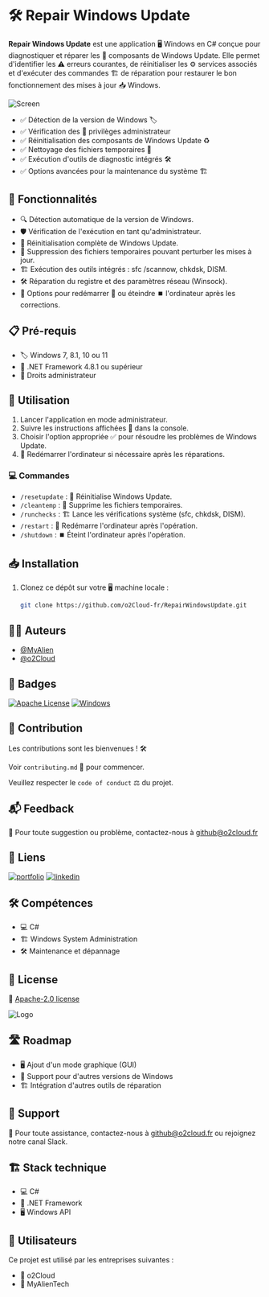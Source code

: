 # 🛠️ Repair Windows Update

**Repair Windows Update** est une application 🖥️ Windows en C# conçue pour diagnostiquer et réparer les 🔄 composants de Windows Update. Elle permet d'identifier les ⚠️ erreurs courantes, de réinitialiser les ⚙️ services associés et d'exécuter des commandes 🏗️ de réparation pour restaurer le bon fonctionnement des mises à jour 📥 Windows.

![Screen](https://i.imgur.com/placeholder.png)

- ✅ Détection de la version de Windows 🏷️
- ✅ Vérification des 🔑 privilèges administrateur
- ✅ Réinitialisation des composants de Windows Update ♻️
- ✅ Nettoyage des fichiers temporaires 🧹
- ✅ Exécution d'outils de diagnostic intégrés 🛠️
- ✅ Options avancées pour la maintenance du système 🏗️

## 🚀 Fonctionnalités

- 🔍 Détection automatique de la version de Windows.
- 🛡️ Vérification de l'exécution en tant qu'administrateur.
- 🔄 Réinitialisation complète de Windows Update.
- 🧹 Suppression des fichiers temporaires pouvant perturber les mises à jour.
- 🏗️ Exécution des outils intégrés : sfc /scannow, chkdsk, DISM.
- 🛠️ Réparation du registre et des paramètres réseau (Winsock).
- 🔄 Options pour redémarrer 🔄 ou éteindre ⏹️ l'ordinateur après les corrections.

## 📋 Pré-requis

- 🏷️ Windows 7, 8.1, 10 ou 11
- 🔧 .NET Framework 4.8.1 ou supérieur
- 🔑 Droits administrateur

## 📖 Utilisation

1. Lancer l'application en mode administrateur.
2. Suivre les instructions affichées 📜 dans la console.
3. Choisir l'option appropriée ✅ pour résoudre les problèmes de Windows Update.
4. 🔄 Redémarrer l'ordinateur si nécessaire après les réparations.

### 💻 Commandes

- `/resetupdate` : 🔄 Réinitialise Windows Update.
- `/cleantemp` : 🧹 Supprime les fichiers temporaires.
- `/runchecks` : 🏗️ Lance les vérifications système (sfc, chkdsk, DISM).
- `/restart` : 🔄 Redémarre l'ordinateur après l'opération.
- `/shutdown` : ⏹️ Éteint l'ordinateur après l'opération.

## 📥 Installation

1. Clonez ce dépôt sur votre 🖥️ machine locale :
   ```bash
   git clone https://github.com/o2Cloud-fr/RepairWindowsUpdate.git
   ```

## 👨‍💻 Auteurs

- [@MyAlien](https://www.github.com/MyAlien)
- [@o2Cloud](https://www.github.com/o2Cloud-fr)

## 🏅 Badges

[![Apache License](https://img.shields.io/badge/License-Apache_2.0-blue.svg)](https://opensource.org/licenses/Apache-2.0)
[![Windows](https://img.shields.io/badge/Platform-Windows-0078D6?logo=windows)](https://www.microsoft.com/windows)

## 🤝 Contribution

Les contributions sont les bienvenues ! 🛠️

Voir `contributing.md` 📜 pour commencer.

Veuillez respecter le `code of conduct` ⚖️ du projet.

## 📬 Feedback

📩 Pour toute suggestion ou problème, contactez-nous à github@o2cloud.fr

## 🔗 Liens

[![portfolio](https://img.shields.io/badge/o2Cloud-portfolio-000?style=for-the-badge&logo=ko-fi&logoColor=white)](https://vcard.o2cloud.fr/)
[![linkedin](https://img.shields.io/badge/linkedin-0A66C2?style=for-the-badge&logo=linkedin&logoColor=white)](https://www.linkedin.com/)

## 🛠 Compétences

- 💻 C#
- 🏗️ Windows System Administration
- 🛠️ Maintenance et dépannage

## 📜 License

📄 [Apache-2.0 license](https://github.com/o2Cloud-fr/RepairWindowsUpdate/blob/main/LICENSE)

![Logo](https://o2cloud.fr/logo/o2Cloud.png)

## 🛣️ Roadmap

- 🖥️ Ajout d'un mode graphique (GUI)
- 💾 Support pour d'autres versions de Windows
- 🏗️ Intégration d'autres outils de réparation

## 🤝 Support

📩 Pour toute assistance, contactez-nous à github@o2cloud.fr ou rejoignez notre canal Slack.

## 🏗️ Stack technique

- 💻 C#
- 🔧 .NET Framework
- 🖥️ Windows API

## 👥 Utilisateurs

Ce projet est utilisé par les entreprises suivantes :

- 🏢 o2Cloud
- 🏢 MyAlienTech
